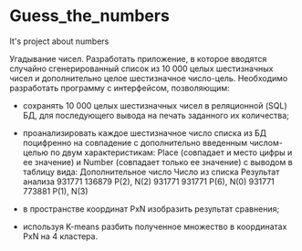 # Guess_the_numbers
It's project about numbers

Угадывание чисел. Разработать приложение, в которое вводятся случайно сгенерированный список из 10 000 целых шестизначных чисел и дополнительно целое шестизначное число-цель. Необходимо разработать программу с интерфейсом, позволяющим:
-	сохранять 10 000 целых шестизначных чисел в реляционной (SQL) БД, для последующего вывода на печать заданного их количества;
-	проанализировать каждое шестизначное число списка из БД поцифренно на совпадение с дополнительно введенным числом-целью по двум характеристикам: Place (совпадает и место цифры и ее значение) и Number (совпадает только ее значение) с выводом в таблицу вида:
Дополнительное число	Число из списка	Результат анализа
931771	136879	P(2), N(2) 
931771	931771	P(6), N(0)
931771	773881	P(1), N(3)

-	в пространстве координат PxN изобразить результат сравнения;
-	используя K-means разбить полученное множество в координатах PxN на 4 кластера.
